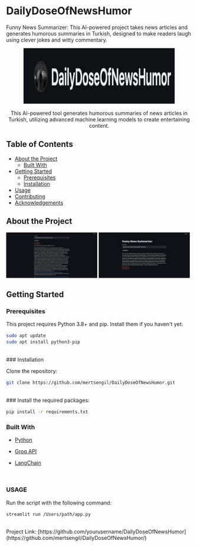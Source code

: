 # DailyDoseOfNewsHumor
Funny News Summarizer: This AI-powered project takes news articles and generates humorous summaries in Turkish, designed to make readers laugh using clever jokes and witty commentary.
<br />

<p align="center">
  <img src="photos/logo.png" alt="Project Logo" width="410" height="150">
</p>

<p align="center">
  This AI-powered tool generates humorous summaries of news articles in Turkish, utilizing advanced machine learning models to create entertaining content.
  <br />

## Table of Contents

- [About the Project](#about-the-project)
  - [Built With](#built-with)
- [Getting Started](#getting-started)
  - [Prerequisites](#prerequisites)
  - [Installation](#installation)
- [Usage](#usage)
- [Contributing](#contributing)
- [Acknowledgements](#acknowledgements)


## About the Project

<p float="left">
  <img src="photos/photo-1.png" alt="Screen Shot 2" width=49%">
  <img src="photos/photo-2.png" alt="Screen Shot" width="49%">
</p>




## Getting Started


### Prerequisites

This project requires Python 3.8+ and pip. Install them if you haven't yet:

```bash
sudo apt update
sudo apt install python3-pip
```

  <br />
### Installation

Clone the repository:

```bash
git clone https://github.com/mertsengil/DailyDoseOfNewsHumor.git
```
<br />
### Install the required packages:

```bash
pip install -r requirements.txt
```

### Built With

- [Python](https://python.org)
- [Groq API](https://groq.com/)
- [LangChain](https://python.langchain.com/docs/integrations/chat/openai/)

  <br />
### USAGE
Run the script with the following command:
```bash
streamlit run /Users/path/app.py
```


  <br />
Project Link: [https://github.com/yourusername/DailyDoseOfNewsHumor](https://github.com/mertsengil/DailyDoseOfNewsHumor/)









